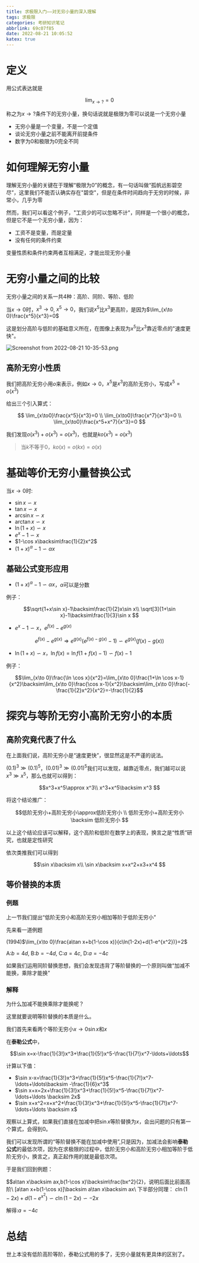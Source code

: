 ```yaml
---
title: 求极限入门——对无穷小量的深入理解
tags: 求极限
categories: 考研知识笔记
abbrlink: 69c07f85
date: 2022-08-21 10:05:52
katex: true
---
```


# 定义

用公式表达就是

$$\lim_{x\to ?}=0$$

称之为$x\to ?$条件下的无穷小量，换句话说就是极限为零可以说是一个无穷小量

- 无穷小量是一个变量，不是一个定值
- 谈论无穷小量之前不能离开前提条件
- 数字为0和极限为0完全不同

# 如何理解无穷小量

理解无穷小量的关键在于理解“极限为0”的概念，有一句话叫做“孤帆远影碧空尽”，这里我们不能否认确实存在"碧空"，但是在条件时间趋向于无穷的时候，非常小，几乎为零

然而，我们可以看这个例子，"工资少的可以忽略不计"，同样是一个很小的概念，但是它不是一个无穷小量，因为：

- 工资不是变量，而是定量
- 没有任何的条件约束

变量性质和条件约束两者互相满足，才能出现无穷小量

# 无穷小量之间的比较

无穷小量之间的关系一共4种：高阶、同阶、等阶、低阶

当$x\to 0$时，$x^3\to0$, $x^5\to 0$，我们说$x^5$比$x^3$更高阶，是因为$\lim_{x\to 0}\frac{x^5}{x^3}=0$

这是划分高阶与低阶的基础意义所在，在图像上表现为$x^5$比$x^3$靠近零点的"速度更快"。

![Screenshot from 2022-08-21 10-35-53.png](http://tva1.sinaimg.cn/large/008tudqVgy1h5e6pi07qqj305905b0sx.jpg)

## 高阶无穷小性质

我们把高阶无穷小用$o$来表示，例如$x\to 0$，$x^5$是$x^3$的高阶无穷小，写成$x^5=o(x^3)$

给出三个引入算式：

$$
\lim_{x\to0}\frac{x^5}{x^3}=0 \\ 
\lim_{x\to0}\frac{x^7}{x^3}=0 \\ 
\lim_{x\to0}\frac{x^5+x^7}{x^3}=0
$$

我们发现$o(x^3)+o(x^3)=o(x^3)$，也就是$ko(x^3)=o(x^3)$

> 当$k$不等于0，$ko(x)=o(kx)=o(x)$

# 基础等价无穷小量替换公式

当$x\to 0$时:

- $\sin x\backsim x$
- $\tan x\backsim x$
- $\arcsin x\backsim x$
- $\arctan x\backsim x$
- $\ln(1+x)\backsim x$
- $e^x-1\backsim x$
- $1-\cos x\backsim\frac{1}{2}x^2$
- $(1+x)^\alpha-1\backsim\alpha x$

## 基础公式变形应用

- $(1+x)^{\alpha}-1\backsim\alpha x$，$\alpha$可以是分数

例子：

$$\sqrt{1+x\sin x}-1\backsim\frac{1}{2}x\sin x\\
\sqrt[3]{1+\sin x}-1\backsim\frac{1}{3}\sin x
$$

- $e^x-1\backsim x$，$e^{f(x)}-e^{g(x)}$

$$e^{f(x)}-e^{g(x)}\Longrightarrow e^{g(x)}(e^{f(x)-g(x)}-1)\backsim e^{g(x)}(f(x)-g(x))$$

- $\ln(1+x)\backsim x$，$\ln f(x)=\ln f(1+f(x)-1)\backsim f(x)-1$

例子：

$$\lim_{x\to 0}\frac{\ln \cos x}{x^2}=\lim_{x\to 0}\frac{1+\ln \cos x-1}{x^2}\backsim\lim_{x\to 0}\frac{\cos x-1}{x^2}\backsim\lim_{x\to 0}\frac{-\frac{1}{2}x^2}{x^2}=-\frac{1}{2}$$

# 探究与等阶无穷小高阶无穷小的本质

## 高阶究竟代表了什么

在上面我们说，高阶无穷小是“速度更快”，很显然这是不严谨的说法。

$(0.1)^3\gg(0.1)^5$，$(0.01)^3\gg(0.01)^5$我们可以发现，越靠近零点，我们越可以说$x^3\gg x^5$，那么也就可以得到：

$$x^3+x^5\approx x^3\\
x^3+x^5\backsim x^3
$$

将这个结论推广：

$$低阶无穷小+高阶无穷小\approx低阶无穷小 \\
低阶无穷小+高阶无穷小\backsim 低阶无穷小
$$

以上这个结论应该可以解释，这个高阶和低阶在数学上的表现，换言之是“性质”研究，也就是定性研究

依次类推我们可以得到

$$\sin x\backsim x\\
\sin x\backsim x+x^2+x3+x^4
$$

## 等价替换的本质

### 例题

上一节我们提出“低阶无穷小和高阶无穷小相加等阶于低阶无穷小”

先来看一道例题

(1994)$\lim_{x\to 0}\frac{a\tan x+b(1-\cos x)}{c\ln(1-2x)+d(1-e^{x^2})}=2$

A:$b=4d$,   B:$b=-4d$,  C:$a=4c$,   D:$a=-4c$

如果我们运用同阶替换思想，我们会发现违背了等阶替换的一个原则叫做“加减不能换，乘除才能换”

### 解释

为什么加减不能换乘除才能换呢？

这里就要说明等阶替换的本质是什么。

我们首先来看两个等阶无穷小$x\to0\sin x$和$x$

在**泰勒公式**中，

$$\sin x=x-\frac{1}{3!}x^3+\frac{1}{5!}x^5-\frac{1}{7!}x^7-\ldots+\ldots$$

计算以下值：

- $\sin x-x=\frac{1}{3!}x^3+\frac{1}{5!}x^5-\frac{1}{7!}x^7-\ldots+\ldots\backsim -\frac{1}{6}x^3$
- $\sin x+x=2x+\frac{1}{3!}x^3+\frac{1}{5!}x^5-\frac{1}{7!}x^7-\ldots+\ldots \backsim 2x$
- $\sin x+x^2=x+x^2+\frac{1}{3!}x^3+\frac{1}{5!}x^5-\frac{1}{7!}x^7-\ldots+\ldots \backsim x$

观察以上算式，如果我们直接在加减中把$\sin x$等阶替换为$x$，会出问题的只有第一个算式，会得到0。

我们可以发现所谓的“等阶替换不能在加减中使用”,只是因为，加减法会影响**泰勒公式**的最低次项，因为在求极限的过程中，低阶无穷小和高阶无穷小相加等阶于低阶无穷小，换言之，真正起作用的就是最低次项。

于是我们回到例题：

$$a\tan x\backsim ax,b(1-\cos x)\backsim\frac{bx^2}{2}，说明后面比前面高阶\\
[a\tan x+b(1-\cos x)]\backsim a\tan x\backsim ax\\
下半部分同理：
$c\ln(1-2x)+d(1-e^{x^2}) \backsim c\ln(1-2x)\backsim -2x$

解得:$a=-4c$

# 总结

世上本没有低阶高阶等阶，泰勒公式用的多了，无穷小量就有更具体的区别了。